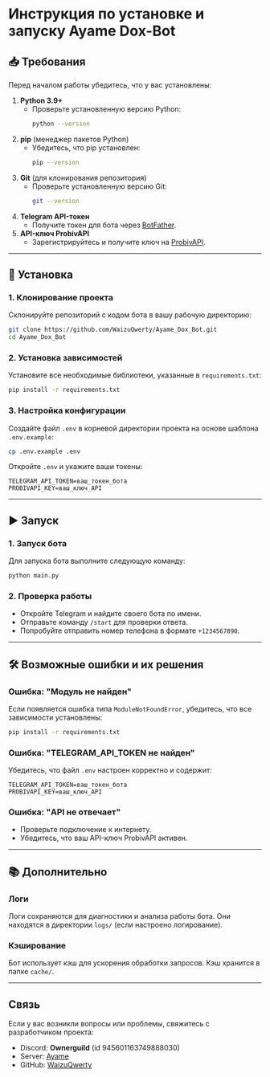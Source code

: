 
# Инструкция по установке и запуску Ayame Dox-Bot

## 📥 Требования

Перед началом работы убедитесь, что у вас установлены:

1. **Python 3.9+**
   - Проверьте установленную версию Python:
     ```bash
     python --version
     ```
2. **pip** (менеджер пакетов Python)
   - Убедитесь, что pip установлен:
     ```bash
     pip --version
     ```
3. **Git** (для клонирования репозитория)
   - Проверьте установленную версию Git:
     ```bash
     git --version
     ```
4. **Telegram API-токен**
   - Получите токен для бота через [BotFather](https://core.telegram.org/bots#botfather).
5. **API-ключ ProbivAPI**
   - Зарегистрируйтесь и получите ключ на [ProbivAPI](https://probivapi.com).

---

## 🚀 Установка

### 1. Клонирование проекта

Склонируйте репозиторий с кодом бота в вашу рабочую директорию:

```bash
git clone https://github.com/WaizuQwerty/Ayame_Dox_Bot.git
cd Ayame_Dox_Bot
```

### 2. Установка зависимостей

Установите все необходимые библиотеки, указанные в `requirements.txt`:

```bash
pip install -r requirements.txt
```

### 3. Настройка конфигурации

Создайте файл `.env` в корневой директории проекта на основе шаблона `.env.example`:

```bash
cp .env.example .env
```

Откройте `.env` и укажите ваши токены:

```
TELEGRAM_API_TOKEN=ваш_токен_бота
PROBIVAPI_KEY=ваш_ключ_API
```

---

## ▶️ Запуск

### 1. Запуск бота

Для запуска бота выполните следующую команду:

```bash
python main.py
```

### 2. Проверка работы

- Откройте Telegram и найдите своего бота по имени.
- Отправьте команду `/start` для проверки ответа.
- Попробуйте отправить номер телефона в формате `+1234567890`.

---

## 🛠️ Возможные ошибки и их решения

### Ошибка: "Модуль не найден"

Если появляется ошибка типа `ModuleNotFoundError`, убедитесь, что все зависимости установлены:

```bash
pip install -r requirements.txt
```

### Ошибка: "TELEGRAM_API_TOKEN не найден"

Убедитесь, что файл `.env` настроен корректно и содержит:

```
TELEGRAM_API_TOKEN=ваш_токен_бота
PROBIVAPI_KEY=ваш_ключ_API
```

### Ошибка: "API не отвечает"

- Проверьте подключение к интернету.
- Убедитесь, что ваш API-ключ ProbivAPI активен.

---

## 📚 Дополнительно

### Логи

Логи сохраняются для диагностики и анализа работы бота. Они находятся в директории `logs/` (если настроено логирование).

### Кэширование

Бот использует кэш для ускорения обработки запросов. Кэш хранится в папке `cache/`.

---

## Связь

Если у вас возникли вопросы или проблемы, свяжитесь с разработчиком проекта:

- Discord: **Ownerguild** (id 945601163749888030)
- Server: [Ayame](https://discord.gg/ayame)
- GitHub: [WaizuQwerty](https://github.com/WaizuQwerty)
